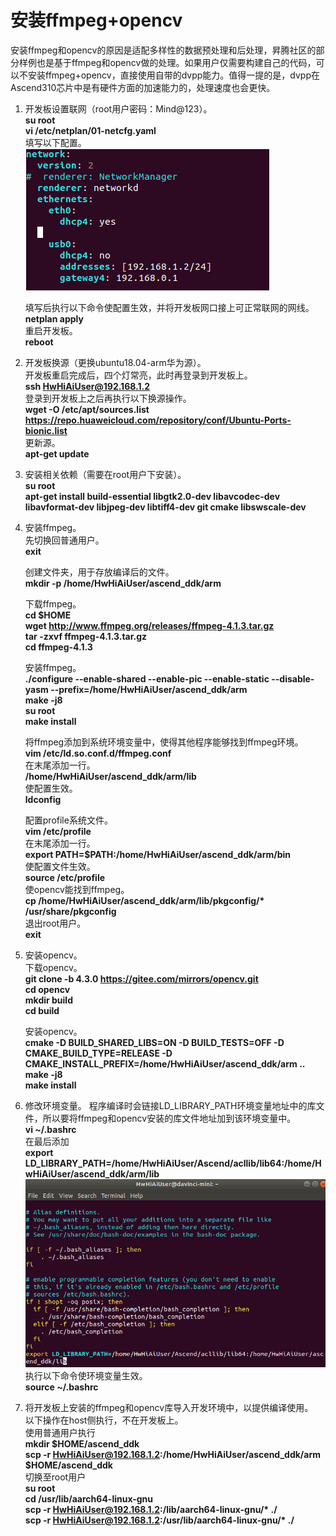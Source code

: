# 安装ffmpeg+opencv<a name="ZH-CN_TOPIC_0228768065"></a>

安装ffmpeg和opencv的原因是适配多样性的数据预处理和后处理，昇腾社区的部分样例也是基于ffmpeg和opencv做的处理。如果用户仅需要构建自己的代码，可以不安装ffmpeg+opencv，直接使用自带的dvpp能力。值得一提的是，dvpp在Ascend310芯片中是有硬件方面的加速能力的，处理速度也会更快。

1.  开发板设置联网（root用户密码：Mind@123）。  
    **su root**  
    **vi /etc/netplan/01-netcfg.yaml**   
    填写以下配置。  
![](figures/network.png "")  

    填写后执行以下命令使配置生效，并将开发板网口接上可正常联网的网线。  
    **netplan apply**   
    重启开发板。  
    **reboot** 

2.  开发板换源（更换ubuntu18.04-arm华为源）。  
    开发板重启完成后，四个灯常亮，此时再登录到开发板上。  
    **ssh HwHiAiUser@192.168.1.2**   
    登录到开发板上之后再执行以下换源操作。  
    **wget -O /etc/apt/sources.list https://repo.huaweicloud.com/repository/conf/Ubuntu-Ports-bionic.list**   
    更新源。  
    **apt-get update** 

3.  安装相关依赖（需要在root用户下安装）。  
    **su root**  
    **apt-get install build-essential libgtk2.0-dev libavcodec-dev libavformat-dev libjpeg-dev libtiff4-dev git cmake libswscale-dev**

4.  安装ffmpeg。  
    先切换回普通用户。  
    **exit**  

    创建文件夹，用于存放编译后的文件。  
    **mkdir -p /home/HwHiAiUser/ascend_ddk/arm**

    下载ffmpeg。  
    **cd $HOME**  
    **wget http://www.ffmpeg.org/releases/ffmpeg-4.1.3.tar.gz**  
    **tar -zxvf ffmpeg-4.1.3.tar.gz**  
    **cd ffmpeg-4.1.3**

    安装ffmpeg。  
    **./configure --enable-shared --enable-pic --enable-static --disable-yasm --prefix=/home/HwHiAiUser/ascend_ddk/arm**  
    **make -j8**    
    **su root**  
    **make install**

    将ffmpeg添加到系统环境变量中，使得其他程序能够找到ffmpeg环境。  
    **vim /etc/ld.so.conf.d/ffmpeg.conf**  
    在末尾添加一行。  
    **/home/HwHiAiUser/ascend_ddk/arm/lib**  
    使配置生效。  
    **ldconfig**  

    配置profile系统文件。  
    **vim /etc/profile**  
    在末尾添加一行。  
    **export PATH=$PATH:/home/HwHiAiUser/ascend_ddk/arm/bin**  
    使配置文件生效。  
    **source /etc/profile**  
    使opencv能找到ffmpeg。  
    **cp /home/HwHiAiUser/ascend_ddk/arm/lib/pkgconfig/\* /usr/share/pkgconfig**  
    退出root用户。  
    **exit**

5.  安装opencv。  
    下载opencv。  
    **git clone -b 4.3.0 https://gitee.com/mirrors/opencv.git**  
    **cd opencv**  
    **mkdir build**  
    **cd build**  

    安装opencv。  
    **cmake -D BUILD_SHARED_LIBS=ON -D BUILD_TESTS=OFF -D CMAKE_BUILD_TYPE=RELEASE -D             CMAKE_INSTALL_PREFIX=/home/HwHiAiUser/ascend_ddk/arm \.\.**  
    **make -j8**  
    **make install**

6.  修改环境变量。
    程序编译时会链接LD_LIBRARY_PATH环境变量地址中的库文件，所以要将ffmpeg和opencv安装的库文件地址加到该环境变量中。  
    **vi ~/.bashrc**  
    在最后添加  
    **export LD_LIBRARY_PATH=/home/HwHiAiUser/Ascend/acllib/lib64:/home/HwHiAiUser/ascend_ddk/arm/lib**
    ![](figures/bashrc.png "")   
    执行以下命令使环境变量生效。  
    **source ~/.bashrc**

7.  将开发板上安装的ffmpeg和opencv库导入开发环境中，以提供编译使用。  
    以下操作在host侧执行，不在开发板上。   
    使用普通用户执行   
    **mkdir $HOME/ascend_ddk**  
    **scp -r HwHiAiUser@192.168.1.2:/home/HwHiAiUser/ascend_ddk/arm $HOME/ascend_ddk**  
    切换至root用户  
    **su root**  
    **cd /usr/lib/aarch64-linux-gnu**  
    **scp -r HwHiAiUser@192.168.1.2:/lib/aarch64-linux-gnu/\* ./**  
    **scp -r HwHiAiUser@192.168.1.2:/usr/lib/aarch64-linux-gnu/\* ./**